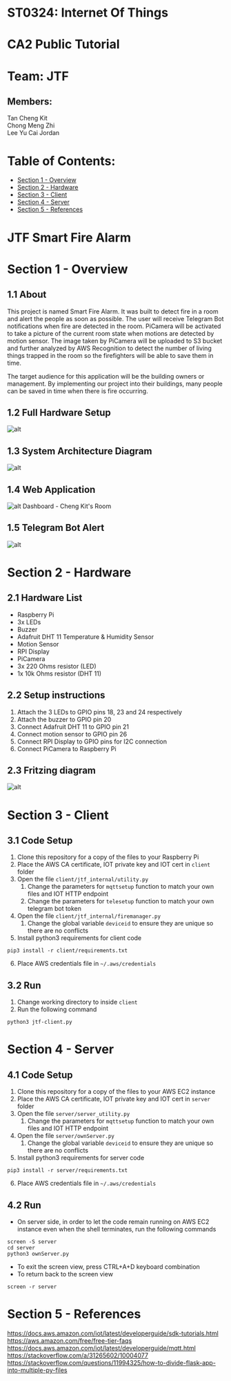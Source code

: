 # ST0324: Internet Of Things
# CA2 Public Tutorial

# Team: JTF
## Members:
Tan Cheng Kit  
Chong Meng Zhi  
Lee Yu Cai Jordan

# Table of Contents:
- [Section 1 - Overview](#section-1---overview)
- [Section 2 - Hardware](#section-2---hardware)
- [Section 3 - Client](#section-3---client)
- [Section 4 - Server](#section-4---server)
- [Section 5 - References](#section-5---references)

# JTF Smart Fire Alarm
# Section 1 - Overview
## 1.1 About
This project is named Smart Fire Alarm. It was built to detect fire in a room and alert the people as soon as possible. The user will receive Telegram Bot notifications when fire are detected in the room. PiCamera will be activated to take a picture of the current room state when motions are detected by motion sensor. The image taken by PiCamera will be uploaded to S3 bucket and further analyzed by AWS Recognition to detect the number of living things trapped in the room so the firefighters will be able to save them in time. 

The target audience for this application will be the building owners or management. By implementing our project into their buildings, many people can be saved in time when there is fire occurring.
## 1.2 Full Hardware Setup
![alt](resources/hardware.jpg?raw=true)
## 1.3 System Architecture Diagram
![alt](resources/arch.png?raw=true)
## 1.4 Web Application
![alt](resources/webapp.png?raw=true)
Dashboard - Cheng Kit's Room
## 1.5 Telegram Bot Alert
![alt](resources/telegram.png?raw=true)


# Section 2 - Hardware
## 2.1 Hardware List
- Raspberry Pi
- 3x LEDs
- Buzzer
- Adafruit DHT 11 Temperature & Humidity Sensor
- Motion Sensor
- RPI Display
- PiCamera
- 3x 220 Ohms resistor (LED)
- 1x 10k Ohms resistor (DHT 11)
## 2.2 Setup instructions
1) Attach the 3 LEDs to GPIO pins 18, 23 and 24 respectively
2) Attach the buzzer to GPIO pin 20
3) Connect Adafruit DHT 11 to GPIO pin 21
4) Connect motion sensor to GPIO pin 26
5) Connect RPI Display to GPIO pins for I2C connection
6) Connect PiCamera to Raspberry Pi
## 2.3 Fritzing diagram
![alt](resources/fritzing.png?raw=true)


# Section 3 - Client
## 3.1 Code Setup
1) Clone this repository for a copy of the files to your Raspberry Pi
2) Place the AWS CA certificate, IOT private key and IOT cert in `client` folder
3) Open the file `client/jtf_internal/utility.py`
    1) Change the parameters for `mqttsetup` function to match your own files and IOT HTTP endpoint
    2) Change the parameters for `telesetup` function to match your own telegram bot token
4) Open the file `client/jtf_internal/firemanager.py`
    1) Change the global variable `deviceid` to ensure they are unique so there are no conflicts
5) Install python3 requirements for client code
```
pip3 install -r client/requirements.txt
```
6) Place AWS credentials file in `~/.aws/credentials`
## 3.2 Run
1) Change working directory to inside `client`
2) Run the following command
```
python3 jtf-client.py
```


# Section 4 - Server
## 4.1 Code Setup
1) Clone this repository for a copy of the files to your AWS EC2 instance
2) Place the AWS CA certificate, IOT private key and IOT cert in `server` folder
3) Open the file `server/server_utility.py`
    1) Change the parameters for `mqttsetup` function to match your own files and IOT HTTP endpoint
4) Open the file `server/ownServer.py`
    1) Change the global variable `deviceid` to ensure they are unique so there are no conflicts
5) Install python3 requirements for server code
```
pip3 install -r server/requirements.txt
```
6) Place AWS credentials file in `~/.aws/credentials`
## 4.2 Run
- On server side, in order to let the code remain running on AWS EC2 instance even when the shell terminates, run the following commands
```
screen -S server
cd server
python3 ownServer.py
```
- To exit the screen view, press CTRL+A+D keyboard combination
- To return back to the screen view
```
screen -r server
```


# Section 5 - References
https://docs.aws.amazon.com/iot/latest/developerguide/sdk-tutorials.html
https://aws.amazon.com/free/free-tier-faqs
https://docs.aws.amazon.com/iot/latest/developerguide/mqtt.html
https://stackoverflow.com/a/31265602/10004077
https://stackoverflow.com/questions/11994325/how-to-divide-flask-app-into-multiple-py-files
